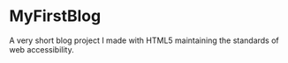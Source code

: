 # MyFirstBlog
A very short blog project I made with HTML5 maintaining the standards of web accessibility.
